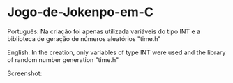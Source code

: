 # Jogo-de-Jokenpo-em-C

Português: 
Na criação foi apenas utilizada variáveis do tipo INT e a biblioteca de geração de números aleatórios "time.h"

English:
In the creation, only variables of type INT were used and the library of random number generation "time.h"

Screenshot:
